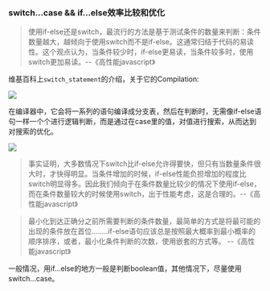 ### switch...case && if...else效率比较和优化

> 使用if-else还是switch，最流行的方法是基于测试条件的数量来判断：条件数量越大，越倾向于使用switch而不是if-else。这通常归结于代码的易读性。这个观点认为，当条件较少时，if-else更易读，当条件较多时，使用switch更加易读。--《高性能javascript》

维基百科上`switch_statement`的介绍，关于它的Compilation:

![](https://github.com/wisestcoder/blog/blob/master/js/images/switch_statement.png)

在编译器中，它会将一系列的语句编译成分支表，然后在判断时，无需像if-else语句一样一个个进行逻辑判断，而是通过在case里的值，对值进行搜索，从而达到对搜索的优化。

![](https://github.com/wisestcoder/blog/blob/master/js/images/zhihu_switch.png)

> 事实证明，大多数情况下switch比if-else允许得要快，但只有当数量条件很大时，才快得明显。当条件增加的时候，if-else性能负担增加的程度比switch明显得多。因此我们倾向于在条件数量比较少的情况下使用if-else，而在条件数量较大的时候使用switch，出于性能考虑，这是合理的。--《高性能javascript》

> 最小化到达正确分之前所需要判断的条件数量，最简单的方式是将最可能的出现的条件放在首位........if-else语句应该总是按照最大概率到最小概率的顺序排序，或者，最小化条件判断的次数，使用嵌套的方式等。 --《高性能javascript》

一般情况，用if...else的地方一般是判断boolean值，其他情况下，尽量使用switch...case。